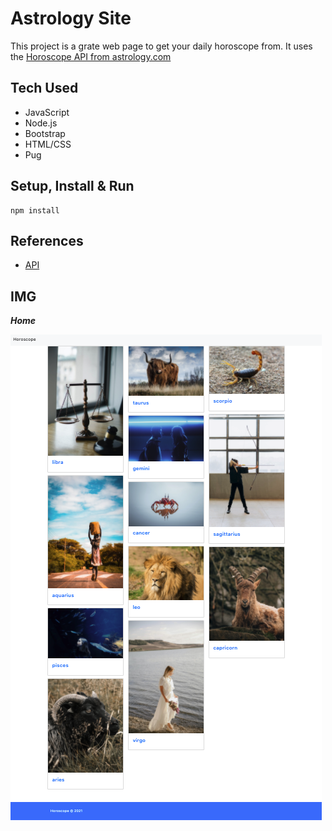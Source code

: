 # Astrology Site 
This project is a grate web page to get your daily horoscope from. It uses the [Horoscope API from astrology.com](http://ohmanda.com/api/horoscope/)

## Tech Used
- JavaScript
- Node.js
- Bootstrap
- HTML/CSS
- Pug

## Setup, Install & Run
```
npm install
```

## References
- [API](http://ohmanda.com/api/horoscope/)


## IMG

***Home***

<img alt="Screenshot of the astrology home page. It has images & names of all the zodiac signs." src="https://raw.githubusercontent.com/LWRGitHub/astrology-api/main/public/img/readme/home.png" />

<!-- ***Sign***

<img alt="" src="" width="50%" align="right" />

<img alt="" src="" width="50%" />

<img alt="" src="" width="50%" align="right" />

<img alt="" src="" width="50%" /> -->
